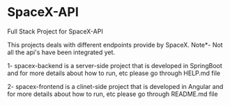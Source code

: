 # SpaceX-API
Full Stack Project for SpaceX-API

This projects deals with different endpoints provide by SpaceX.
Note*- Not all the api's have been integrated yet.

1- spacex-backend is a server-side project that is developed in SpringBoot and 
for more details about how to run, etc please go through HELP.md file

2- spacex-frontend is a clinet-side project that is developed in Angular and 
for more details about how to run, etc please go through README.md file
